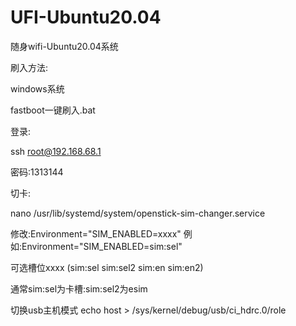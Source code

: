 # UFI-Ubuntu20.04


随身wifi-Ubuntu20.04系统

刷入方法:

windows系统

fastboot一键刷入.bat

登录:

ssh root@192.168.68.1

密码:1313144



切卡:


nano /usr/lib/systemd/system/openstick-sim-changer.service

修改:Environment="SIM_ENABLED=xxxx"
例如:Environment="SIM_ENABLED=sim:sel"

可选槽位xxxx
(sim:sel  sim:sel2  sim:en  sim:en2)

通常sim:sel为卡槽:sim:sel2为esim


切换usb主机模式
echo host > /sys/kernel/debug/usb/ci_hdrc.0/role

